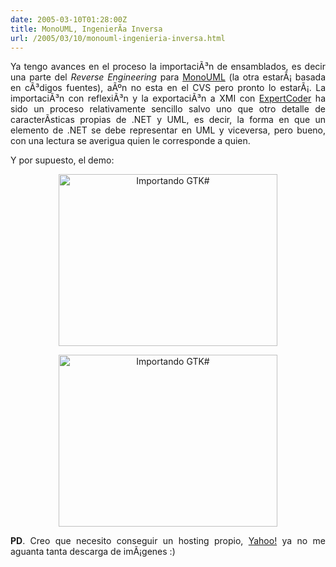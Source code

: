 ```yaml
---
date: 2005-03-10T01:28:00Z
title: MonoUML, IngenierÃ­a Inversa
url: /2005/03/10/monouml-ingenieria-inversa.html
---
```


<div style="clear:both;"></div>
<p align="justify">Ya tengo avances en el proceso la importaciÃ³n de ensamblados, es decir una parte del <span style="font-style:italic;">Reverse Engineering</span> para <a href="http://monouml.sf.net">MonoUML</a> (la otra estarÃ¡ basada en cÃ³digos fuentes), aÃºn no esta en el CVS pero pronto lo estarÃ¡. La importaciÃ³n con reflexiÃ³n y la exportaciÃ³n a XMI con <a href="http://expertcoder.sf.net">ExpertCoder</a> ha sido un proceso relativamente sencillo salvo uno que otro detalle de caracterÃ­sticas propias de .NET y UML, es decir, la forma en que un elemento de .NET se debe representar en UML y viceversa, pero bueno, con una lectura se averigua quien le corresponde a quien.</p>
<p align="justify">Y por supuesto, el demo:</p>
<p align="center"><a href="http://www.geocities.com/k4rny/imgs/2005_mar_10/gtk_sharp1.png"><img src="http://www.geocities.com/k4rny/imgs/2005_mar_10/gtk_sharp1.png" width="350" height="275" alt="Importando GTK#" title="Importando GTK#" border="0"/></a></p>
<p align="center"><a href="http://www.geocities.com/k4rny/imgs/2005_mar_10/gtk_sharp2.png"><img src="http://www.geocities.com/k4rny/imgs/2005_mar_10/gtk_sharp2.png" width="350" height="275" alt="Importando GTK#" title="Importando GTK#" border="0"/></a></p>
<p align="justify"><span style="font-weight:bold;">PD</span>. Creo que necesito conseguir un hosting propio, <a href="http://www.yahoo.com">Yahoo!</a> ya no me aguanta tanta descarga de imÃ¡genes :)</p>
<div style="clear:both; padding-bottom: 0.25em;"></div>
